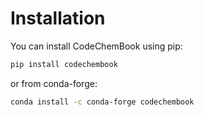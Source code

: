 # Installation

You can install CodeChemBook using pip:

```bash
pip install codechembook
```

or from conda-forge:

```bash
conda install -c conda-forge codechembook
```

